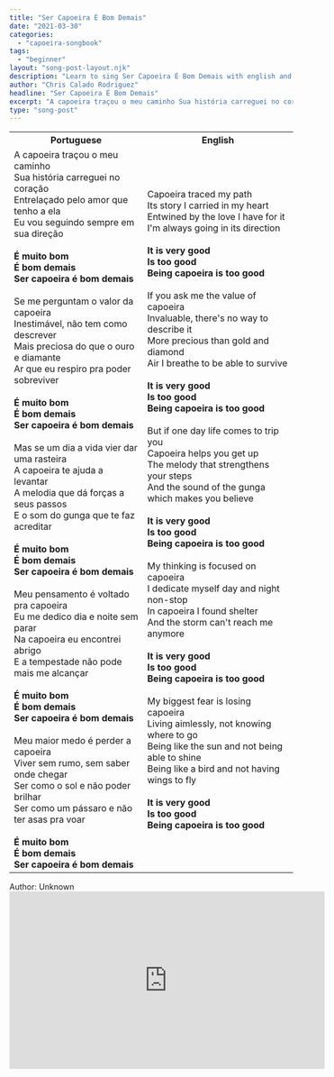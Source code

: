 ```yaml
---
title: "Ser Capoeira É Bom Demais"
date: "2021-03-30"
categories:
  - "capoeira-songbook"
tags:
  - "beginner"
layout: "song-post-layout.njk"
description: "Learn to sing Ser Capoeira É Bom Demais with english and portuguese translations along with a video to help you learn."
author: "Chris Calado Rodriguez"
headline: "Ser Capoeira É Bom Demais"
excerpt: "A capoeira traçou o meu caminho Sua história carreguei no coração"
type: "song-post"
---
```


<table class="capoeira-table">
    <tr class="header-row">
        <th>Portuguese</th>
        <th>English</th>
    </tr>
    <tr>
        <td>A capoeira traçou o meu caminho<br>
Sua história carreguei no coração<br>
Entrelaçado pelo amor que tenho a ela<br>
Eu vou seguindo sempre em sua direção<br><br>
<strong>É muito bom<br>
É bom demais<br>
Ser capoeira é bom demais</strong><br><br>
Se me perguntam o valor da capoeira<br>
Inestimável, não tem como descrever<br>
Mais preciosa do que o ouro e diamante<br>
Ar que eu respiro pra poder sobreviver<br><br>
<strong>É muito bom<br>
É bom demais<br>
Ser capoeira é bom demais</strong><br><br>
Mas se um dia a vida vier dar uma rasteira<br>
A capoeira te ajuda a levantar<br>
A melodia que dá forças a seus passos<br>
E o som do gunga que te faz acreditar<br><br>
<strong>É muito bom<br>
É bom demais<br>
Ser capoeira é bom demais</strong><br><br>
Meu pensamento é voltado pra capoeira<br>
Eu me dedico dia e noite sem parar<br>
Na capoeira eu encontrei abrigo<br>
E a tempestade não pode mais me alcançar<br><br>
<strong>É muito bom<br>
É bom demais<br>
Ser capoeira é bom demais</strong><br><br>
Meu maior medo é perder a capoeira<br>
Viver sem rumo, sem saber onde chegar<br>
Ser como o sol e não poder brilhar<br>
Ser como um pássaro e não ter asas pra voar<br><br>
<strong>É muito bom<br>
É bom demais<br>
Ser capoeira é bom demais</strong></td>
        <td>Capoeira traced my path<br>
Its story I carried in my heart<br>
Entwined by the love I have for it<br>
I'm always going in its direction<br><br>
<strong>It is very good<br>
Is too good<br>
Being capoeira is too good</strong><br><br>
If you ask me the value of capoeira<br>
Invaluable, there's no way to describe it<br>
More precious than gold and diamond<br>
Air I breathe to be able to survive<br><br>
<strong>It is very good<br>
Is too good<br>
Being capoeira is too good</strong><br><br>
But if one day life comes to trip you<br>
Capoeira helps you get up<br>
The melody that strengthens your steps<br>
And the sound of the gunga which makes you believe<br><br>
<strong>It is very good<br>
Is too good<br>
Being capoeira is too good</strong><br><br>
My thinking is focused on capoeira<br>
I dedicate myself day and night non-stop<br>
In capoeira I found shelter<br>
And the storm can't reach me anymore<br><br>
<strong>It is very good<br>
Is too good<br>
Being capoeira is too good</strong><br><br>
My biggest fear is losing capoeira<br>
Living aimlessly, not knowing where to go<br>
Being like the sun and not being able to shine<br>
Being like a bird and not having wings to fly<br><br>
<strong>It is very good<br>
Is too good<br>
Being capoeira is too good</strong></td>
    </tr>
</table>
<figcaption>
Author: Unknown
</figcaption>

<iframe width="560" height="315" src="https://www.youtube.com/embed/2uKPqJ1-Ipo" title="YouTube video player" frameborder="0" allow="accelerometer; autoplay; clipboard-write; encrypted-media; gyroscope; picture-in-picture" allowfullscreen></iframe>